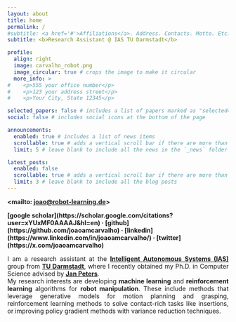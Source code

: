 ```yaml
---
layout: about
title: home
permalink: /
#subtitle: <a href='#'>Affiliations</a>. Address. Contacts. Motto. Etc.
subtitle: <b>Research Assistant @ IAS TU Darmstadt</b>

profile:
  align: right
  image: carvalho_robot.png
  image_circular: true # crops the image to make it circular
  more_info: >
#    <p>555 your office number</p>
#    <p>123 your address street</p>
#    <p>Your City, State 12345</p>

selected_papers: false # includes a list of papers marked as "selected={true}"
social: false # includes social icons at the bottom of the page

announcements:
  enabled: true # includes a list of news items
  scrollable: true # adds a vertical scroll bar if there are more than 3 news items
  limit: 5 # leave blank to include all the news in the `_news` folder

latest_posts:
  enabled: false
  scrollable: true # adds a vertical scroll bar if there are more than 3 new posts items
  limit: 3 # leave blank to include all the blog posts
---
```


<b><mailto: joao@robot-learning.de></b>

<b>
[google scholar](https://scholar.google.com/citations?user=xYUxMF0AAAAJ&hl=en) &middot; 
[github](https://github.com/joaoamcarvalho) &middot;
[linkedin](https://www.linkedin.com/in/joaoamcarvalho/) &middot;
[twitter](https://x.com/joaoamcarvalho)
</b>

<p style='text-align: justify;'>
I am a research assistant at the 
<b><a href="https://www.ias.informatik.tu-darmstadt.de/" target="_blank">Intelligent Autonomous Systems (IAS)</a></b> 
group from
<b><a href="https://www.tu-darmstadt.de/" target="_blank">TU Darmstadt</a></b>,
where I recently obtained my Ph.D. in Computer Science advised by
<b><a href="https://www.ias.informatik.tu-darmstadt.de/Team/JanPeters" target="_blank">Jan Peters</a></b>.
<br>
My research interests are developing <b> machine learning</b> and <b>reinforcement learning</b> algorithms for <b>robot manipulation</b>. 
These include methods that leverage generative models for motion planning and grasping, reinforcement learning methods to solve contact-rich tasks like insertions, or improving policy gradient methods with variance reduction techniques.
</p>



